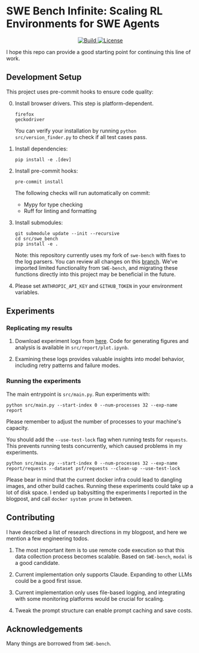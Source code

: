 # SWE Bench Infinite: Scaling RL Environments for SWE Agents

<p align="center">
    <a href="https://www.python.org/">
        <img alt="Build" src="https://img.shields.io/badge/python-3.12%2B-blue">
    </a>
    <a href="https://copyright.princeton.edu/policy">
        <img alt="License" src="https://img.shields.io/badge/License-MIT-blue">
    </a>
</p>


I hope this repo can provide a good starting point for continuing this line of work.

## Development Setup

This project uses pre-commit hooks to ensure code quality:

0. Install browser drivers. This step is platform-dependent.
   ```
   firefox
   geckodriver
   ```

   You can verify your installation by running `python src/version_finder.py` to check if all test cases pass.

1. Install dependencies:
   ```
   pip install -e .[dev]
   ```

2. Install pre-commit hooks:
   ```
   pre-commit install
   ```

   The following checks will run automatically on commit:
   - Mypy for type checking
   - Ruff for linting and formatting

3. Install submodules:
   ```
   git submodule update --init --recursive
   cd src/swe_bench
   pip install -e .
   ```

   Note: this repository currently uses my fork of `swe-bench` with fixes to the log parsers. You can review all changes on this [branch](https://github.com/Tiiiger/SWE-bench/pull/1/files). We've imported limited functionality from `SWE-bench`, and migrating these functions directly into this project may be beneficial in the future.

4. Please set `ANTHROPIC_API_KEY` and `GITHUB_TOKEN` in your environment variables.

## Experiments

### Replicating my results

1. Download experiment logs from [here](https://drive.google.com/file/d/1vpGyNfQTu8hZMgwkgX2oP53sw_cEC5f9/view?usp=drive_link). Code for generating figures and analysis is available in `src/report/plot.ipynb`.

2. Examining these logs provides valuable insights into model behavior, including retry patterns and failure modes.

### Running the experiments

The main entrypoint is `src/main.py`. Run experiments with:

```
python src/main.py --start-index 0 --num-processes 32 --exp-name report
```

Please remember to adjust the number of processes to your machine's capacity.

You should add the `--use-test-lock` flag when running tests for `requests`. This prevents running tests concurrently, which caused problems in my experiments.

```
python src/main.py --start-index 0 --num-processes 32 --exp-name report/requests --dataset psf/requests --clean-up --use-test-lock
```

Please bear in mind that the current docker infra could lead to dangling images, and other build caches. Running these experiments could take up a lot of disk space. I ended up babysitting the experiments I reported in the blogpost, and call `docker system prune` in between.

## Contributing

I have described a list of research directions in my blogpost, and here we mention a few engineering todos.

1. The most important item is to use remote code execution so that this data collection process becomes scalable. Based on `SWE-bench`, `modal` is a good candidate.

2. Current implementation only supports Claude. Expanding to other LLMs could be a good first issue.

3. Current implementation only uses file-based logging, and integrating with some monitoring platforms would be crucial for scaling.

4. Tweak the prompt structure can enable prompt caching and save costs.

## Acknowledgements

Many things are borrowed from `SWE-bench`.
